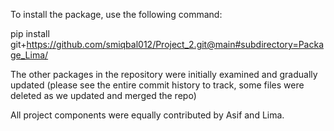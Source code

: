 To install the package, use the following command:

pip install git+https://github.com/smiqbal012/Project_2.git@main#subdirectory=Package_Lima/

The other packages in the repository were initially examined and gradually updated (please see the entire commit history to track, some files were deleted as we updated and merged the repo)

All project components were equally contributed by Asif and Lima.  
